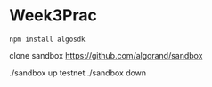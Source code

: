 # Week3Prac
```
npm install algosdk 
```
clone sandbox
https://github.com/algorand/sandbox


./sandbox up testnet
./sandbox down
